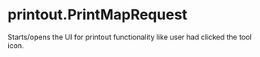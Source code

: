 # printout.PrintMapRequest

Starts/opens the UI for printout functionality like user had clicked the tool icon.
